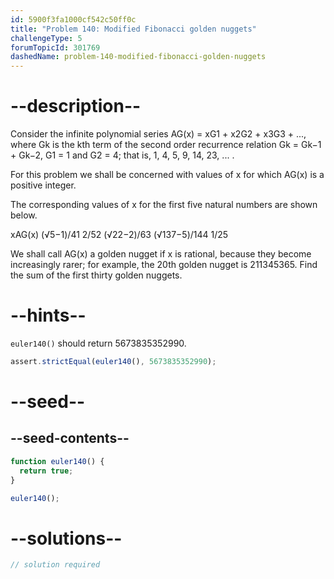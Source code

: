 ```yaml
---
id: 5900f3fa1000cf542c50ff0c
title: "Problem 140: Modified Fibonacci golden nuggets"
challengeType: 5
forumTopicId: 301769
dashedName: problem-140-modified-fibonacci-golden-nuggets
---
```


# --description--

Consider the infinite polynomial series AG(x) = xG1 + x2G2 + x3G3 + ..., where Gk is the kth term of the second order recurrence relation Gk = Gk−1 + Gk−2, G1 = 1 and G2 = 4; that is, 1, 4, 5, 9, 14, 23, ... .

For this problem we shall be concerned with values of x for which AG(x) is a positive integer.

The corresponding values of x for the first five natural numbers are shown below.

xAG(x) (√5−1)/41 2/52 (√22−2)/63 (√137−5)/144 1/25

We shall call AG(x) a golden nugget if x is rational, because they become increasingly rarer; for example, the 20th golden nugget is 211345365. Find the sum of the first thirty golden nuggets.

# --hints--

`euler140()` should return 5673835352990.

```js
assert.strictEqual(euler140(), 5673835352990);
```

# --seed--

## --seed-contents--

```js
function euler140() {
  return true;
}

euler140();
```

# --solutions--

```js
// solution required
```
